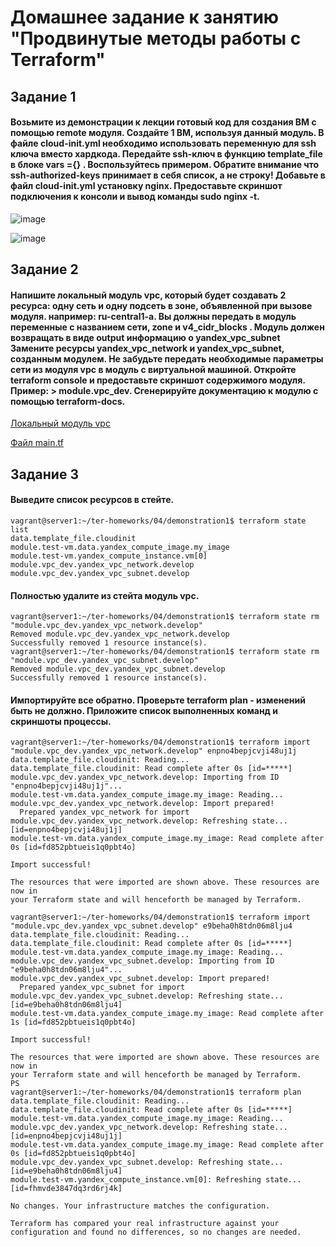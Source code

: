 # Домашнее задание к занятию "Продвинутые методы работы с Terraform"
## Задание 1
#### Возьмите из демонстрации к лекции готовый код для создания ВМ с помощью remote модуля. Создайте 1 ВМ, используя данный модуль. В файле cloud-init.yml необходимо использовать переменную для ssh ключа вместо хардкода. Передайте ssh-ключ в функцию template_file в блоке vars ={} . Воспользуйтесь примером. Обратите внимание что ssh-authorized-keys принимает в себя список, а не строку! Добавьте в файл cloud-init.yml установку nginx. Предоставьте скриншот подключения к консоли и вывод команды sudo nginx -t.

![image](https://github.com/dikalov/devops-28/assets/126553776/c407f379-480f-4bc1-9be0-882f819ee301)

![image](https://github.com/dikalov/devops-28/assets/126553776/3cd29dad-8a12-4df8-810d-b3de8566e1d9)


## Задание 2
#### Напишите локальный модуль vpc, который будет создавать 2 ресурса: одну сеть и одну подсеть в зоне, объявленной при вызове модуля. например: ru-central1-a. Вы должны передать в модуль переменные с названием сети, zone и v4_cidr_blocks . Модуль должен возвращать в виде output информацию о yandex_vpc_subnet Замените ресурсы yandex_vpc_network и yandex_vpc_subnet, созданным модулем. Не забудьте передать необходимые параметры сети из модуля vpc в модуль с виртуальной машиной. Откройте terraform console и предоставьте скриншот содержимого модуля. Пример: > module.vpc_dev. Сгенерируйте документацию к модулю с помощью terraform-docs.

[Локальный модуль vpc](https://github.com/dikalov/devops-28/tree/main/07-terraform-04-project/vps)

[Файл main.tf](https://github.com/dikalov/devops-28/blob/main/07-terraform-04-project/main.tf)

## Задание 3
#### Выведите список ресурсов в стейте.
```
vagrant@server1:~/ter-homeworks/04/demonstration1$ terraform state list
data.template_file.cloudinit
module.test-vm.data.yandex_compute_image.my_image
module.test-vm.yandex_compute_instance.vm[0]
module.vpc_dev.yandex_vpc_network.develop
module.vpc_dev.yandex_vpc_subnet.develop
```
#### Полностью удалите из стейта модуль vpc.
```
vagrant@server1:~/ter-homeworks/04/demonstration1$ terraform state rm "module.vpc_dev.yandex_vpc_network.develop"
Removed module.vpc_dev.yandex_vpc_network.develop
Successfully removed 1 resource instance(s).
vagrant@server1:~/ter-homeworks/04/demonstration1$ terraform state rm "module.vpc_dev.yandex_vpc_subnet.develop" 
Removed module.vpc_dev.yandex_vpc_subnet.develop
Successfully removed 1 resource instance(s).
```

#### Импортируйте все обратно. Проверьте terraform plan - изменений быть не должно. Приложите список выполненных команд и скриншоты процессы.
```
vagrant@server1:~/ter-homeworks/04/demonstration1$ terraform import "module.vpc_dev.yandex_vpc_network.develop" enpno4bepjcvji48uj1j      
data.template_file.cloudinit: Reading...
data.template_file.cloudinit: Read complete after 0s [id=*****]
module.vpc_dev.yandex_vpc_network.develop: Importing from ID "enpno4bepjcvji48uj1j"...
module.test-vm.data.yandex_compute_image.my_image: Reading...
module.vpc_dev.yandex_vpc_network.develop: Import prepared!
  Prepared yandex_vpc_network for import
module.vpc_dev.yandex_vpc_network.develop: Refreshing state... [id=enpno4bepjcvji48uj1j]
module.test-vm.data.yandex_compute_image.my_image: Read complete after 0s [id=fd852pbtueis1q0pbt4o]

Import successful!

The resources that were imported are shown above. These resources are now in
your Terraform state and will henceforth be managed by Terraform.

vagrant@server1:~/ter-homeworks/04/demonstration1$ terraform import "module.vpc_dev.yandex_vpc_subnet.develop" e9beha0h8tdn06m8lju4       
data.template_file.cloudinit: Reading...
data.template_file.cloudinit: Read complete after 0s [id=*****]
module.test-vm.data.yandex_compute_image.my_image: Reading...
module.vpc_dev.yandex_vpc_subnet.develop: Importing from ID "e9beha0h8tdn06m8lju4"...
module.vpc_dev.yandex_vpc_subnet.develop: Import prepared!
  Prepared yandex_vpc_subnet for import
module.vpc_dev.yandex_vpc_subnet.develop: Refreshing state... [id=e9beha0h8tdn06m8lju4]
module.test-vm.data.yandex_compute_image.my_image: Read complete after 1s [id=fd852pbtueis1q0pbt4o]

Import successful!

The resources that were imported are shown above. These resources are now in
your Terraform state and will henceforth be managed by Terraform.
PS 
vagrant@server1:~/ter-homeworks/04/demonstration1$ terraform plan
data.template_file.cloudinit: Reading...
data.template_file.cloudinit: Read complete after 0s [id=*****]
module.test-vm.data.yandex_compute_image.my_image: Reading...
module.vpc_dev.yandex_vpc_network.develop: Refreshing state... [id=enpno4bepjcvji48uj1j]
module.test-vm.data.yandex_compute_image.my_image: Read complete after 0s [id=fd852pbtueis1q0pbt4o]
module.vpc_dev.yandex_vpc_subnet.develop: Refreshing state... [id=e9beha0h8tdn06m8lju4]
module.test-vm.yandex_compute_instance.vm[0]: Refreshing state... [id=fhmvde3847dq3rd6rj4k]

No changes. Your infrastructure matches the configuration.

Terraform has compared your real infrastructure against your configuration and found no differences, so no changes are needed.
